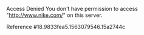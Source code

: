 Access Denied You don't have permission to access "http://www.nike.com/" on this server.

Reference #18.9833fea5.1563079546.15a2744c